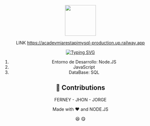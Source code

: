 
<div align="center" >

<img src=https://sena.edu.co/Style%20Library/alayout/images/logoSena.png height=100px>

</img>

</div>
<div align="center">

LINK
https://acadevmiarestapimysql-production.up.railway.app



<div align="center">

<a href="https://git.io/typing-svg"><img src="https://readme-typing-svg.demolab.com?font=Alegreya&weight=600&size=30&pause=2000&color=31AC44&center=true&multiline=true&width=435&lines=Acadevmia+proyect+-+rest+api" alt="Typing SVG" /></a>
</div>

<ol>
  <li>Entorno de Desarrollo: Node.JS</li>
  <li>JavaScript</li>
  <li>DataBase: SQL</li>
</ol>


## 🤗 Contributions

FERNEY - JHON - JORGE 

Made with ❤️ and NODE.JS

:laughing: :yum:
